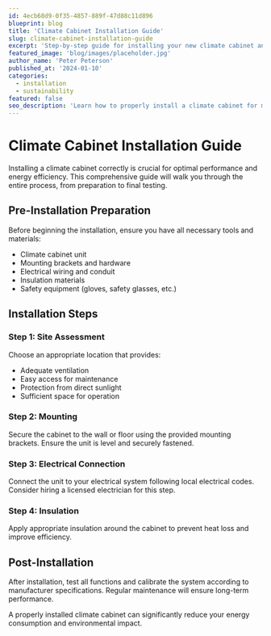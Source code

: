 ```yaml
---
id: 4ecb68d9-0f35-4857-889f-47d88c11d896
blueprint: blog
title: 'Climate Cabinet Installation Guide'
slug: climate-cabinet-installation-guide
excerpt: 'Step-by-step guide for installing your new climate cabinet and optimizing energy efficiency.'
featured_image: 'blog/images/placeholder.jpg'
author_name: 'Peter Peterson'
published_at: '2024-01-10'
categories:
  - installation
  - sustainability
featured: false
seo_description: 'Learn how to properly install a climate cabinet for maximum energy efficiency and performance.'
---
```

# Climate Cabinet Installation Guide

Installing a climate cabinet correctly is crucial for optimal performance and energy efficiency. This comprehensive guide will walk you through the entire process, from preparation to final testing.

## Pre-Installation Preparation

Before beginning the installation, ensure you have all necessary tools and materials:

- Climate cabinet unit
- Mounting brackets and hardware
- Electrical wiring and conduit
- Insulation materials
- Safety equipment (gloves, safety glasses, etc.)

## Installation Steps

### Step 1: Site Assessment
Choose an appropriate location that provides:
- Adequate ventilation
- Easy access for maintenance
- Protection from direct sunlight
- Sufficient space for operation

### Step 2: Mounting
Secure the cabinet to the wall or floor using the provided mounting brackets. Ensure the unit is level and securely fastened.

### Step 3: Electrical Connection
Connect the unit to your electrical system following local electrical codes. Consider hiring a licensed electrician for this step.

### Step 4: Insulation
Apply appropriate insulation around the cabinet to prevent heat loss and improve efficiency.

## Post-Installation

After installation, test all functions and calibrate the system according to manufacturer specifications. Regular maintenance will ensure long-term performance.

A properly installed climate cabinet can significantly reduce your energy consumption and environmental impact.
